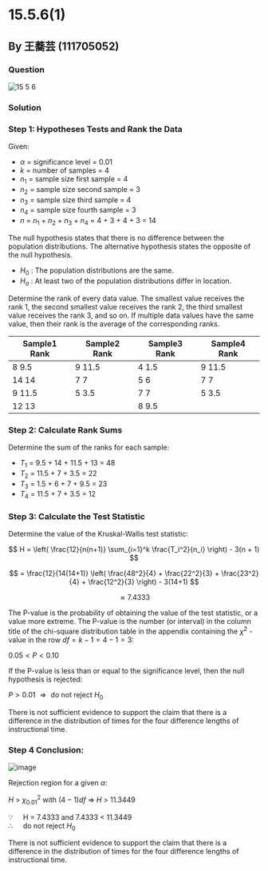 # 15.5.6(1)
## By 王蕎芸 (111705052)

### Question
![15 5 6](https://github.com/HWTeng-Course/202402-Statistics/assets/170784151/537a76cf-bae9-4139-b91c-67432a324311)

### Solution

### Step 1: Hypotheses Tests and Rank the Data
Given:

- $\alpha$ = significance level = 0.01
- $k$ = number of samples = 4
-  $n_1$ = sample size first sample = 4
-  $n_2$ = sample size second sample = 3
-  $n_3$ = sample size third sample = 4
-  $n_4$ = sample size fourth sample = 3
-  $n$ = $n_1$ + $n_2$ + $n_3$ + $n_4$ = 4 + 3 + 4 + 3 = 14

The null hypothesis states that there is no difference between the population distributions. The alternative hypothesis states the opposite of the null hypothesis.

-  $H_0$ : The population distributions are the same.<br>
-  $H_a$ : At least two of the population distributions differ in location.<br>

Determine the rank of every data value. The smallest value receives the rank 1, the second smallest value receives the rank 2, the third smallest value receives the rank 3, and so on. If multiple data values have the same value, then their rank is the average of the corresponding ranks.

| Sample1   Rank     | Sample2   Rank     | Sample3   Rank     | Sample4   Rank     |
|--------------------|--------------------|--------------------|--------------------|
| 8         9.5      | 9         11.5     | 4         1.5      | 9         11.5     |
| 14        14       | 7         7        | 5         6        | 7         7        |
| 9         11.5     | 5         3.5      | 7         7        | 5         3.5      |
| 12        13       |                    | 8         9.5      |                    |

### Step 2: Calculate Rank Sums

Determine the sum of the ranks for each sample:

-  $T_1$ = 9.5 + 14 + 11.5 + 13 = 48<br>
-  $T_2$ = 11.5 + 7 + 3.5 = 22<br>
-  $T_3$ = 1.5 + 6 + 7 + 9.5 = 23<br>
-  $T_4$ = 11.5 + 7 + 3.5 = 12<br>

### Step 3: Calculate the Test Statistic

Determine the value of the Kruskal-Wallis test statistic:

$$
H = \left( \frac{12}{n(n+1)} \sum_{i=1}^k \frac{T_i^2}{n_i} \right) - 3(n + 1)
$$

$$
= \frac{12}{14(14+1)} \left( \frac{48^2}{4} + \frac{22^2}{3} + \frac{23^2}{4} + \frac{12^2}{3} \right) - 3(14+1)
$$

$$
\approx 7.4333
$$

The P-value is the probability of obtaining the value of the test statistic, or a value more extreme. The P-value is the number (or interval) in the column title of the chi-square distribution table in the appendix containing the $\chi^2$ - value in the row $df = k - 1 = 4 - 1 = 3$:

$0.05 < P < 0.10$

If the P-value is less than or equal to the significance level, then the null hypothesis is rejected:

$P > 0.01$ $\Rightarrow \text{ do not reject } H_0$

There is not sufficient evidence to support the claim that there is a difference in the distribution of times for the four difference lengths of instructional time.

### Step 4 Conclusion:

![image](https://github.com/HWTeng-Course/202402-Statistics/assets/170784151/df8c4a89-bb75-4fa4-bc1b-220850fe0a60)

Rejection region for a given $\alpha$: 

$H$ > $\chi^2_{0.01}$ with $(4 - 1)df$ $\Rightarrow$ $H$ > 11.3449

$\because\quad$ H = 7.4333 and 7.4333 < 11.3449<br>
$\therefore\quad$ do not reject $H_0$<br>

There is not sufficient evidence to support the claim that there is a difference in the distribution of times for the four difference lengths of instructional time.
